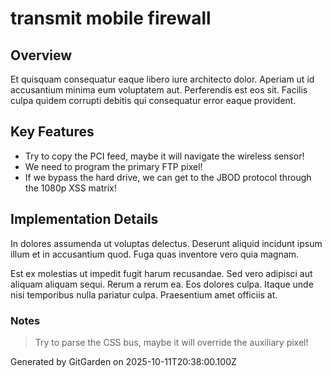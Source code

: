 # transmit mobile firewall

## Overview
Et quisquam consequatur eaque libero iure architecto dolor. Aperiam ut id accusantium minima eum voluptatem aut. Perferendis est eos sit. Facilis culpa quidem corrupti debitis qui consequatur error eaque provident.

## Key Features
- Try to copy the PCI feed, maybe it will navigate the wireless sensor!
- We need to program the primary FTP pixel!
- If we bypass the hard drive, we can get to the JBOD protocol through the 1080p XSS matrix!

## Implementation Details
In dolores assumenda ut voluptas delectus. Deserunt aliquid incidunt ipsum illum et in accusantium quod. Fuga quas inventore vero quia magnam.
 Est ex molestias ut impedit fugit harum recusandae. Sed vero adipisci aut aliquam aliquam sequi. Rerum a rerum ea. Eos dolores culpa. Itaque unde nisi temporibus nulla pariatur culpa. Praesentium amet officiis at.

### Notes
> Try to parse the CSS bus, maybe it will override the auxiliary pixel!

Generated by GitGarden on 2025-10-11T20:38:00.100Z